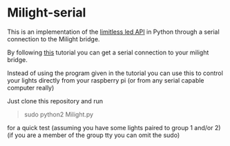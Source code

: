 # Milight-serial
This is an implementation of the [limitless led API](http://www.limitlessled.com/dev/) in Python
through a serial connection to the Milight bridge.

By following [this](https://getpocket.com/a/read/780694748) tutorial 
you can get a serial connection to your milight bridge.

Instead of using the program given in the tutorial you can use this to
control your lights directly from your raspberry pi (or from any serial capable computer really)

Just clone this repository and run 
>sudo python2 Milight.py

for a quick test (assuming you have some lights paired to group 1 and/or 2)
(if you are a member of the group tty you can omit the sudo)